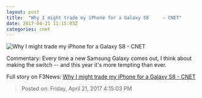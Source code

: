 ```yaml
---
layout: post
title:  "Why I might trade my iPhone for a Galaxy S8     - CNET"
date: 2017-04-21 11:15:03Z
categories: cnet
---
```


![Why I might trade my iPhone for a Galaxy S8     - CNET](https://cnet3.cbsistatic.com/img/xRdpwF_nRjTnE6THvWyMbV3kaQk=/670x503/2017/03/31/8358e7d6-efc8-487b-b844-01c3a0d28951/galaxy-s8-plus-in-hand.jpg)

Commentary: Every time a new Samsung Galaxy comes out, I think about making the switch -- and this year it's more tempting than ever.


Full story on F3News: [Why I might trade my iPhone for a Galaxy S8     - CNET](http://www.f3nws.com/n/ubYCBF)

> Posted on: Friday, April 21, 2017 4:15:03 PM
